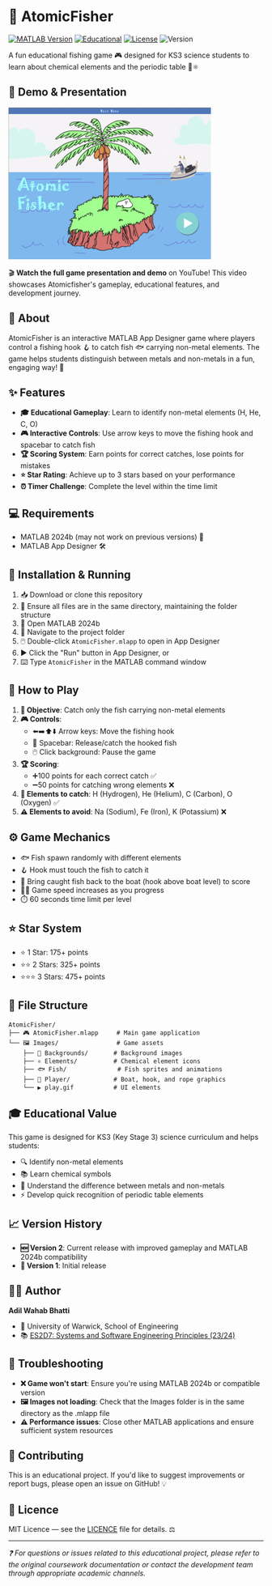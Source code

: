 # 🎣 AtomicFisher
[![MATLAB Version](https://img.shields.io/badge/MATLAB-R2024b+-blue?style=flat-square)](https://www.mathworks.com/products/matlab.html)
[![Educational](https://img.shields.io/badge/Educational-KS3%20Science-green?style=flat-square)](https://www.gov.uk/national-curriculum/key-stage-3-and-4)
[![License](https://img.shields.io/badge/License-MIT-orange?style=flat-square)](LICENSE)
![Version](https://img.shields.io/badge/Version-2.0-red?style=flat-square)


A fun educational fishing game 🎮 designed for KS3 science students to learn about chemical elements and the periodic table 🧪⚛️

## 🎥 Demo & Presentation

[![AtomicFisher Game Demo](title.gif)](https://www.youtube.com/watch?v=VTREubCIVF4)

🎬 **Watch the full game presentation and demo** on YouTube! This video showcases Atomicfisher's gameplay, educational features, and development journey.

## 📖 About

AtomicFisher is an interactive MATLAB App Designer game where players control a fishing hook 🪝 to catch fish 🐟 carrying non-metal elements. The game helps students distinguish between metals and non-metals in a fun, engaging way! 🎯

## ✨ Features

- **🎓 Educational Gameplay**: Learn to identify non-metal elements (H, He, C, O)
- **🎮 Interactive Controls**: Use arrow keys to move the fishing hook and spacebar to catch fish
- **🏆 Scoring System**: Earn points for correct catches, lose points for mistakes
- **⭐ Star Rating**: Achieve up to 3 stars based on your performance
- **⏰ Timer Challenge**: Complete the level within the time limit

## 💻 Requirements

- MATLAB 2024b (may not work on previous versions) 🔧
- MATLAB App Designer 🛠️

## 🚀 Installation & Running

1. 📥 Download or clone this repository
2. 📁 Ensure all files are in the same directory, maintaining the folder structure
3. 🔧 Open MATLAB 2024b
4. 📂 Navigate to the project folder
5. 🖱️ Double-click `AtomicFisher.mlapp` to open in App Designer
6. ▶️ Click the "Run" button in App Designer, or
7. ⌨️ Type `AtomicFisher` in the MATLAB command window

## 🎯 How to Play

1. **🎯 Objective**: Catch only the fish carrying non-metal elements
2. **🎮 Controls**:
   - ⬅️➡️⬆️⬇️ Arrow keys: Move the fishing hook
   - 🚀 Spacebar: Release/catch the hooked fish
   - 🖱️ Click background: Pause the game
3. **🏆 Scoring**:
   - ➕100 points for each correct catch ✅
   - ➖50 points for catching wrong elements ❌
4. **🎯 Elements to catch**: H (Hydrogen), He (Helium), C (Carbon), O (Oxygen) ✅
5. **⚠️ Elements to avoid**: Na (Sodium), Fe (Iron), K (Potassium) ❌

## ⚙️ Game Mechanics

- 🐟 Fish spawn randomly with different elements
- 🪝 Hook must touch the fish to catch it
- 🚤 Bring caught fish back to the boat (hook above boat level) to score
- 🏃‍♂️ Game speed increases as you progress
- ⏱️ 60 seconds time limit per level

## ⭐ Star System

- ⭐ 1 Star: 175+ points
- ⭐⭐ 2 Stars: 325+ points  
- ⭐⭐⭐ 3 Stars: 475+ points

## 📁 File Structure

```
AtomicFisher/
├── 🎮 AtomicFisher.mlapp     # Main game application
└── 🖼️ Images/                # Game assets
    ├── 🌅 Backgrounds/       # Background images
    ├── ⚛️ Elements/          # Chemical element icons
    ├── 🐟 Fish/              # Fish sprites and animations
    ├── 🚤 Player/            # Boat, hook, and rope graphics
    └── ▶️ play.gif           # UI elements
```

## 🎓 Educational Value

This game is designed for KS3 (Key Stage 3) science curriculum and helps students:
- 🔍 Identify non-metal elements
- 📚 Learn chemical symbols
- 🧠 Understand the difference between metals and non-metals
- ⚡ Develop quick recognition of periodic table elements

## 📈 Version History

- **🆕 Version 2**: Current release with improved gameplay and MATLAB 2024b compatibility
- **📝 Version 1**: Initial release

## 👨‍💻 Author

**Adil Wahab Bhatti**
- 🏫 University of Warwick, School of Engineering  
- 📚 [ES2D7: Systems and Software Engineering Principles (23/24)](https://courses.warwick.ac.uk/modules/2023/ES2D7-15)

## 🔧 Troubleshooting

- **❌ Game won't start**: Ensure you're using MATLAB 2024b or compatible version
- **🖼️ Images not loading**: Check that the Images folder is in the same directory as the .mlapp file
- **⚠️ Performance issues**: Close other MATLAB applications and ensure sufficient system resources

## 🤝 Contributing

This is an educational project. If you'd like to suggest improvements or report bugs, please open an issue on GitHub! 💡

## 📜 Licence

MIT Licence — see the [LICENCE](LICENSE) file for details. ⚖️

---

*❓ For questions or issues related to this educational project, please refer to the original coursework documentation or contact the development team through appropriate academic channels.*

